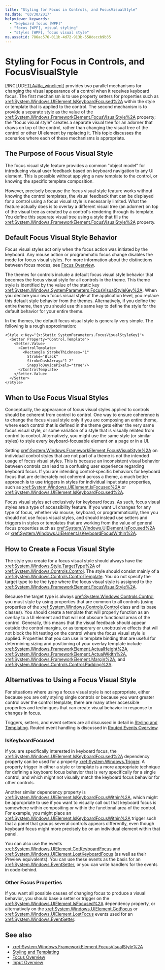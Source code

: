 ```yaml
---
title: "Styling for Focus in Controls, and FocusVisualStyle"
ms.date: "03/30/2017"
helpviewer_keywords: 
  - "keyboard focus [WPF]"
  - "focus [WPF], visual styling"
  - "styles [WPF], focus visual style"
ms.assetid: 786ac576-011b-4d72-913b-558deccb9b35
---
```

# Styling for Focus in Controls, and FocusVisualStyle
[!INCLUDE[TLA#tla_winclient](../../../../includes/tlasharptla-winclient-md.md)] provides two parallel mechanisms for changing the visual appearance of a control when it receives keyboard focus. The first mechanism is to use property setters for properties such as <xref:System.Windows.UIElement.IsKeyboardFocused%2A> within the style or template that is applied to the control. The second mechanism is to provide a separate style as the value of the <xref:System.Windows.FrameworkElement.FocusVisualStyle%2A> property; the "focus visual style" creates a separate visual tree for an adorner that draws on top of the control, rather than changing the visual tree of the control or other UI element by replacing it. This topic discusses the scenarios where each of these mechanisms is appropriate.  

<a name="Purpose"></a>   
## The Purpose of Focus Visual Style  
 The focus visual style feature provides a common "object model" for introducing visual user feedback based on keyboard navigation to any UI element. This is possible without applying a new template to the control, or knowing the specific template composition.  
  
 However, precisely because the focus visual style feature works without knowing the control templates, the visual feedback that can be displayed for a control using a focus visual style is necessarily limited. What the feature actually does is to overlay a different visual tree (an adorner) on top of the visual tree as created by a control's rendering through its template. You define this separate visual tree using a style that fills the <xref:System.Windows.FrameworkElement.FocusVisualStyle%2A> property.  
  
<a name="Default"></a>   
## Default Focus Visual Style Behavior  
 Focus visual styles act only when the focus action was initiated by the keyboard. Any mouse action or programmatic focus change disables the mode for focus visual styles. For more information about the distinctions between focus modes, see [Focus Overview](focus-overview.md).  
  
 The themes for controls include a default focus visual style behavior that becomes the focus visual style for all controls in the theme. This theme style is identified by the value of the static key <xref:System.Windows.SystemParameters.FocusVisualStyleKey%2A>. When you declare your own focus visual style at the application level, you replace this default style behavior from the themes. Alternatively, if you define the entire theme, then you should use this same key to define the style for the default behavior for your entire theme.  
  
 In the themes, the default focus visual style is generally very simple. The following is a rough approximation:  
  
```xaml  
<Style x:Key="{x:Static SystemParameters.FocusVisualStyleKey}">  
  <Setter Property="Control.Template">  
    <Setter.Value>  
      <ControlTemplate>  
        <Rectangle StrokeThickness="1"  
          Stroke="Black"  
          StrokeDashArray="1 2"  
          SnapsToDevicePixels="true"/>  
      </ControlTemplate>  
    </Setter.Value>  
  </Setter>  
</Style>  
```  
  
<a name="When"></a>   
## When to Use Focus Visual Styles  
 Conceptually, the appearance of focus visual styles applied to controls should be coherent from control to control. One way to ensure coherence is to change the focus visual style only if you are composing an entire theme, where each control that is defined in the theme gets either the very same focus visual style, or some variation of a style that is visually related from control to control. Alternatively, you might use the same style (or similar styles) to style every keyboard-focusable element on a page or in a UI.  
  
 Setting <xref:System.Windows.FrameworkElement.FocusVisualStyle%2A> on individual control styles that are not part of a theme is not the intended usage of focus visual styles. This is because an inconsistent visual behavior between controls can lead to a confusing user experience regarding keyboard focus. If you are intending control-specific behaviors for keyboard focus that are deliberately not coherent across a theme, a much better approach is to use triggers in styles for individual input state properties, such as <xref:System.Windows.UIElement.IsFocused%2A> or <xref:System.Windows.UIElement.IsKeyboardFocused%2A>.  
  
 Focus visual styles act exclusively for keyboard focus. As such, focus visual styles are a type of accessibility feature. If you want UI changes for any type of focus, whether via mouse, keyboard, or programmatically, then you should not use focus visual styles, and should instead use setters and triggers in styles or templates that are working from the value of general focus properties such as <xref:System.Windows.UIElement.IsFocused%2A> or <xref:System.Windows.UIElement.IsKeyboardFocusWithin%2A>.  
  
<a name="How"></a>   
## How to Create a Focus Visual Style  
 The style you create for a focus visual style should always have the <xref:System.Windows.Style.TargetType%2A> of <xref:System.Windows.Controls.Control>. The style should consist mainly of a <xref:System.Windows.Controls.ControlTemplate>. You do not specify the target type to be the type where the focus visual style is assigned to the <xref:System.Windows.FrameworkElement.FocusVisualStyle%2A>.  
  
 Because the target type is always <xref:System.Windows.Controls.Control>, you must style by using properties that are common to all controls (using properties of the <xref:System.Windows.Controls.Control> class and its base classes). You should create a template that will properly function as an overlay to a UI element and that will not obscure functional areas of the control. Generally, this means that the visual feedback should appear outside the control margins, or as temporary or unobtrusive effects that will not block the hit testing on the control where the focus visual style is applied. Properties that you can use in template binding that are useful for determining sizing and positioning of your overlay template include <xref:System.Windows.FrameworkElement.ActualHeight%2A>, <xref:System.Windows.FrameworkElement.ActualWidth%2A>, <xref:System.Windows.FrameworkElement.Margin%2A>, and <xref:System.Windows.Controls.Control.Padding%2A>.  
  
<a name="Alternatives"></a>   
## Alternatives to Using a Focus Visual Style  
 For situations where using a focus visual style is not appropriate, either because you are only styling single controls or because you want greater control over the control template, there are many other accessible properties and techniques that can create visual behavior in response to changes in focus.  
  
 Triggers, setters, and event setters are all discussed in detail in [Styling and Templating](../controls/styling-and-templating.md). Routed event handling is discussed in [Routed Events Overview](routed-events-overview.md).  
  
### IsKeyboardFocused  
 If you are specifically interested in keyboard focus, the <xref:System.Windows.UIElement.IsKeyboardFocused%2A> dependency property can be used for a property <xref:System.Windows.Trigger>. A property trigger in either a style or template is a more appropriate technique for defining a keyboard focus behavior that is very specifically for a single control, and which might not visually match the keyboard focus behavior for other controls.  
  
 Another similar dependency property is <xref:System.Windows.UIElement.IsKeyboardFocusWithin%2A>, which might be appropriate to use if you want to visually call out that keyboard focus is somewhere within compositing or within the functional area of the control. For example, you might place an <xref:System.Windows.UIElement.IsKeyboardFocusWithin%2A> trigger such that a panel that groups several controls appears differently, even though keyboard focus might more precisely be on an individual element within that panel.  
  
 You can also use the events <xref:System.Windows.UIElement.GotKeyboardFocus> and <xref:System.Windows.UIElement.LostKeyboardFocus> (as well as their Preview equivalents). You can use these events as the basis for an <xref:System.Windows.EventSetter>, or you can write handlers for the events in code-behind.  
  
### Other Focus Properties  
 If you want all possible causes of changing focus to produce a visual behavior, you should base a setter or trigger on the <xref:System.Windows.UIElement.IsFocused%2A> dependency property, or alternatively on the <xref:System.Windows.UIElement.GotFocus> or <xref:System.Windows.UIElement.LostFocus> events used for an <xref:System.Windows.EventSetter>.  
  
## See also

- <xref:System.Windows.FrameworkElement.FocusVisualStyle%2A>
- [Styling and Templating](../controls/styling-and-templating.md)
- [Focus Overview](focus-overview.md)
- [Input Overview](input-overview.md)
